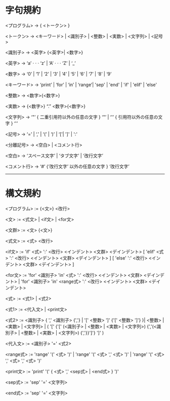 # 字句規約

<プログラム> → { <トークン> }

<トークン> → <キーワード> | <識別子> | <整数> | <実数> | <文字列> | <記号>

<識別子> → <英字> {<英字>| <数字>}

<英字> → ‘a’ · · · ‘z’ | ‘A’ · · · ‘Z’ | ‘_’

<数字> → ‘0’ | ‘1’ | ‘2’ | ‘3’ | ‘4’ | ‘5’ | ‘6’ | ‘7’ | ‘8’ | ‘9’

<キーワード> → ‘print’ | ‘for’ | ‘in’ | ‘range’| 'sep' | 'end' | 'if' | 'elif' | 'else'

<整数> → <数字>{<数字>}

<実数> → {<数字>} “.” <数字>{<数字>}

<文字列> → ‘"’ { 二重引用符以外の任意の文字 } ‘"’ | ‘'’ { 引用符以外の任意の文字 } ‘'’

<記号> → ‘=’ | ‘,’ | ‘(’ | ‘)’ | ‘[’| ']' | ':'

<分離記号> → <空白> | <コメント行>

<空白> → ‘スペース文字’ | ‘タブ文字’ | ‘改行文字’

<コメント行> → ‘#’ {‘改行文字’ 以外の任意の文字 } ‘改行文字’


---------------------------------------------------------------------------------------------------------------------
# 構文規約

<プログラム> := {<文>} <改行>

<文> := <式文> | <if文> | <for文>

<文群> := <文> {<文>}

<式文> := <式> <改行>

<if文> := 'if' <式> ':' <改行> <インデント> <文群> <デインデント> 
          [ 'elif' <式> ':' <改行> <インデント> <文群> <デインデント> ] 
          [ 'else' ':' <改行> <インデント> <文群> <デインデント> ]

<for文> := 'for' <識別子> 'in' <式> ':' <改行> <インデント> <文群> <デインデント> | 
           'for' <識別子> 'in' <range式> ':' <改行> <インデント> <文群> <デインデント>

<式> := <式1> | <式2>

<式1> := <代入文> | <print文>

<式2> := <識別子> { ',' <識別子> {','} | '[' <整数> ']' {'[' <整数> ']'} }| <整数> | <実数> | <文字列> 
        | ( '[' {'[' (<識別子> | <整数> | <実数> | <文字列>) {','(<識別子> | <整数> | <実数> | <文字列>) {','}}']'} ']' )

<代入文> := <識別子> '=' <式2>

<range式> := 'range' '(' <式> ')' | 'range' '(' <式> ',' <式> ')' | 'range' '(' <式> ',' <式> ',' <式> ')'

<print文> := 'print' '(' { <式> ',' <sep式> | <end式> } ')'

<sep式> := 'sep' '=' <文字列>

<end式> := 'sep' '=' <文字列>
